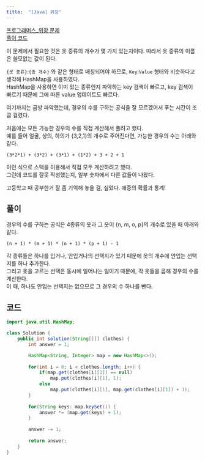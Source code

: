 ```yaml
---
title:  "[Java] 위장"
---
```


[프로그래머스_위장 문제](https://programmers.co.kr/learn/courses/30/lessons/42578)  
[풀이 코드](https://github.com/2ssue/Algorithm/blob/master/Programmers/42578.java)  
  
이 문제에서 필요한 것은 옷 종류의 개수가 몇 가지 있는지이다. 따라서 옷 종류의 이름은 쓸모없는 값이 된다.  
  
`{옷 종류}`:`{총 개수}` 와 같은 형태로 매칭되어야 하므로, `Key`:`Value` 형태와 비슷하다고 생각해 HashMap을 사용하였다.  
HashMap을 사용하면 이미 있는 종류인지 파악하는 key 검색이 빠르고, key 검색이 빠르기 때문에 그에 따른 value 업데이트도 빠르다.  
  
여기까지는 금방 파악했는데, 경우의 수를 구하는 공식을 잘 모르겠어서 푸는 시간이 조금 걸렸다.  
  
처음에는 모든 가능한 경우의 수를 직접 계산해서 풀려고 했다.  
예를 들어 얼굴, 상의, 하의가 {3,2,1}의 개수로 주어진다면, 가능한 경우의 수는 아래와 같다.  

```
(3*2*1) + (3*2) + (3*1) + (1*2) + 3 + 2 + 1
```
  
이런 식으로 스택을 이용해서 직접 모두 계산하려고 했다.  
그런데 코드를 잘못 작성했는지, 일부 숫자에서 다른 값들이 나왔다.  
  
고등학교 때 공부한거 잘 좀 기억해 놓을 걸, 싶었다. 애증의 확률과 통계!  
  
## 풀이

경우의 수를 구하는 공식은 4종류의 옷과 그 옷이 {n, m, o, p}의 개수로 있을 때 아래와 같다.  

```
(n + 1) * (m + 1) * (o + 1) * (p + 1) - 1
```

각 종류들은 하나를 입거나, 안입거나의 선택지가 있기 때문에 옷의 개수에 안입는 선택지를 하나 추가한다.  
그리고 옷을 고르는 선택은 동시에 일어나는 일이기 때문에, 각 옷들을 곱해 경우의 수를 계산한다.  
이 때, 하나도 안입는 선택지는 없으므로 그 경우의 수 하나를 뺀다.  
  
## 코드

```java
import java.util.HashMap;

class Solution {
    public int solution(String[][] clothes) {
    	int answer = 1; 

    	HashMap<String, Integer> map = new HashMap<>();
    	
    	for(int i = 0; i < clothes.length; i++) {
    		if(map.get(clothes[i][1]) == null)
    			map.put(clothes[i][1], 1);
    		else
    			map.put(clothes[i][1], map.get(clothes[i][1]) + 1);
    	}
    	
    	for(String keys: map.keySet()) {
    		answer *= (map.get(keys) + 1);
    	}
        
    	answer -= 1;
        
        return answer;
    }
}
```